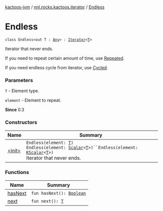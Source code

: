 [kactoos-jvm](../../index.md) / [nnl.rocks.kactoos.iterator](../index.md) / [Endless](./index.md)

# Endless

`class Endless<out T : `[`Any`](https://kotlinlang.org/api/latest/jvm/stdlib/kotlin/-any/index.html)`> : `[`Iterator`](https://kotlinlang.org/api/latest/jvm/stdlib/kotlin.collections/-iterator/index.html)`<`[`T`](index.md#T)`>`

Iterator that never ends.

If you need to repeat certain amount of time, use [Repeated](../-repeated/index.md).

If you need endless cycle from iterator, use [Cycled](../-cycled/index.md).

### Parameters

`T` - Element type.

`element` - Element to repeat.

**Since**
0.3

### Constructors

| Name | Summary |
|---|---|
| [&lt;init&gt;](-init-.md) | `Endless(element: `[`T`](index.md#T)`)`<br>`Endless(element: `[`Scalar`](../../nnl.rocks.kactoos/-scalar/index.md)`<`[`T`](index.md#T)`>)``Endless(element: `[`KScalar`](../../nnl.rocks.kactoos/-k-scalar.md)`<`[`T`](index.md#T)`>)`<br>Iterator that never ends. |

### Functions

| Name | Summary |
|---|---|
| [hasNext](has-next.md) | `fun hasNext(): `[`Boolean`](https://kotlinlang.org/api/latest/jvm/stdlib/kotlin/-boolean/index.html) |
| [next](next.md) | `fun next(): `[`T`](index.md#T) |
